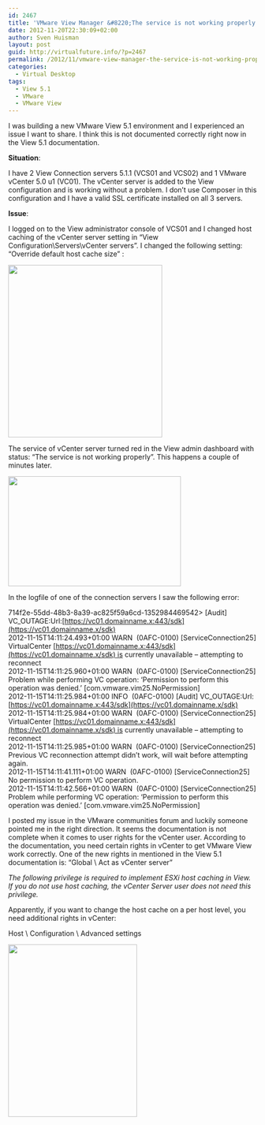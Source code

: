 ```yaml
---
id: 2467
title: 'VMware View Manager &#8220;The service is not working properly.&#8221;'
date: 2012-11-20T22:30:09+02:00
author: Sven Huisman
layout: post
guid: http://virtualfuture.info/?p=2467
permalink: /2012/11/vmware-view-manager-the-service-is-not-working-properly/
categories:
  - Virtual Desktop
tags:
  - View 5.1
  - VMware
  - VMware View
---
```

I was building a new VMware View 5.1 environment and I experienced an issue I want to share. I think this is not documented correctly right now in the View 5.1 documentation.

**Situation**:

I have 2 View Connection servers 5.1.1 (VCS01 and VCS02) and 1 VMware vCenter 5.0 u1 (VC01). The vCenter server is added to the View configuration and is working without a problem. I don&#8217;t use Composer in this configuration and I have a valid SSL certificate installed on all 3 servers.

**Issue**:

I logged on to the View administrator console of VCS01 and I changed host caching of the vCenter server setting in &#8220;View Configuration\Servers\vCenter servers&#8221;. I changed the following setting: &#8220;Override default host cache size&#8221; :

[<img class="size-medium wp-image-2469 alignnone" title="Screen Shot 2012-11-20 at 9.11.28 PM" src="https://svenhuisman.com/wp-content/uploads/2012/11/Screen-Shot-2012-11-20-at-9.11.28-PM-312x350.png" alt="" width="312" height="350" srcset="https://svenhuisman.com/wp-content/uploads/2012/11/Screen-Shot-2012-11-20-at-9.11.28-PM-312x350.png 312w, https://svenhuisman.com/wp-content/uploads/2012/11/Screen-Shot-2012-11-20-at-9.11.28-PM-913x1024.png 913w, https://svenhuisman.com/wp-content/uploads/2012/11/Screen-Shot-2012-11-20-at-9.11.28-PM.png 1028w" sizes="(max-width: 312px) 100vw, 312px" />](https://svenhuisman.com/wp-content/uploads/2012/11/Screen-Shot-2012-11-20-at-9.11.28-PM.png)

The service of vCenter server turned red in the View admin dashboard with status: &#8220;The service is not working properly&#8221;. This happens a couple of minutes later.

[<img class="alignnone size-medium wp-image-2468" title="error" src="https://svenhuisman.com/wp-content/uploads/2012/11/error-350x223.png" alt="" width="350" height="223" srcset="https://svenhuisman.com/wp-content/uploads/2012/11/error-350x223.png 350w, https://svenhuisman.com/wp-content/uploads/2012/11/error.png 642w" sizes="(max-width: 350px) 100vw, 350px" />](https://svenhuisman.com/wp-content/uploads/2012/11/error.png)

In the logfile of one of the connection servers I saw the following error:

714f2e-55dd-48b3-8a39-ac825f59a6cd-1352984469542> [Audit] VC_OUTAGE:Url:[https://vc01.domainname.x:443/sdk](https://vc01.domainname.x/sdk)  
2012-11-15T14:11:24.493+01:00 WARN  (0AFC-0100) [ServiceConnection25] VirtualCenter [https://vc01.domainname.x:443/sdk](https://vc01.domainname.x/sdk) is currently unavailable &#8211; attempting to reconnect  
2012-11-15T14:11:25.960+01:00 WARN  (0AFC-0100) [ServiceConnection25] Problem while performing VC operation: &#8216;Permission to perform this operation was denied.&#8217; [com.vmware.vim25.NoPermission]  
2012-11-15T14:11:25.984+01:00 INFO  (0AFC-0100) [Audit] VC_OUTAGE:Url:[https://vc01.domainname.x:443/sdk](https://vc01.domainname.x/sdk)  
2012-11-15T14:11:25.984+01:00 WARN  (0AFC-0100) [ServiceConnection25] VirtualCenter [https://vc01.domainname.x:443/sdk](https://vc01.domainname.x/sdk) is currently unavailable &#8211; attempting to reconnect  
2012-11-15T14:11:25.985+01:00 WARN  (0AFC-0100) [ServiceConnection25] Previous VC reconnection attempt didn&#8217;t work, will wait before attempting again.  
2012-11-15T14:11:41.111+01:00 WARN  (0AFC-0100) [ServiceConnection25] No permission to perform VC operation.  
2012-11-15T14:11:42.566+01:00 WARN  (0AFC-0100) [ServiceConnection25] Problem while performing VC operation: &#8216;Permission to perform this operation was denied.&#8217; [com.vmware.vim25.NoPermission]

I posted my issue in the VMware communities forum and luckily someone pointed me in the right direction. It seems the documentation is not complete when it comes to user rights for the vCenter user. According to the documentation, you need certain rights in vCenter to get VMware View work correctly. One of the new rights in mentioned in the View 5.1 documentation is: &#8220;Global \ Act as vCenter server&#8221;

_The following privilege is required to implement ESXi host caching in View. If you do not use host caching, the vCenter Server user does not need this privilege._

Apparently, if you want to change the host cache on a per host level, you need additional rights in vCenter:

Host \ Configuration \ Advanced settings

[<img class="alignnone size-medium wp-image-2470" title="Screen Shot 2012-11-20 at 9.27.28 PM" src="https://svenhuisman.com/wp-content/uploads/2012/11/Screen-Shot-2012-11-20-at-9.27.28-PM-261x350.png" alt="" width="261" height="350" srcset="https://svenhuisman.com/wp-content/uploads/2012/11/Screen-Shot-2012-11-20-at-9.27.28-PM-261x350.png 261w, https://svenhuisman.com/wp-content/uploads/2012/11/Screen-Shot-2012-11-20-at-9.27.28-PM-764x1024.png 764w, https://svenhuisman.com/wp-content/uploads/2012/11/Screen-Shot-2012-11-20-at-9.27.28-PM.png 880w" sizes="(max-width: 261px) 100vw, 261px" />](https://svenhuisman.com/wp-content/uploads/2012/11/Screen-Shot-2012-11-20-at-9.27.28-PM.png)
